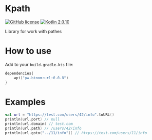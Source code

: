 # Kpath
[![GitHub license](https://img.shields.io/badge/license-Apache%20License%202.0-blue.svg?style=flat)](http://www.apache.org/licenses/LICENSE-2.0)
[![Kotlin 2.0.10](https://img.shields.io/badge/Kotlin-2.0.10-blue.svg?style=flat&logo=kotlin)](http://kotlinlang.org)

Library for work with pathes

# How to use
Add to your `build.gradle.kts` file:
```kotlin
dependencies{
    api("pw.binom:url:0.0.8")
}
```

# Examples
```kotlin
val url = "https://test.com/users/42/info".toURL()
println(url.port) // null
println(url.domain) // test.com
println(url.path) // /users/42/info
println(url.goto("../11/info")) // https://test.com/users/11/info
```
